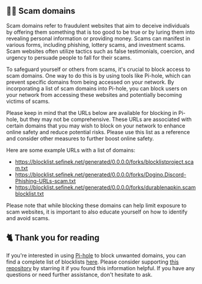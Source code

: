 <!-- [[> SEO
###### Title: 
###### Description: 
###### Tags: 
###### Canonical: /viewer/info/block/Scam
]]> -->

## 🕵️‍♀️ Scam domains
Scam domains refer to fraudulent websites that aim to deceive individuals by offering them something that is too good to be true or by luring them into revealing personal information or providing money.
Scams can manifest in various forms, including phishing, lottery scams, and investment scams.
Scam websites often utilize tactics such as false testimonials, coercion, and urgency to persuade people to fall for their scams.

To safeguard yourself or others from scams, it's crucial to block access to scam domains.
One way to do this is by using tools like Pi-hole, which can prevent specific domains from being accessed on your network.
By incorporating a list of scam domains into Pi-hole, you can block users on your network from accessing these websites and potentially becoming victims of scams.

Please keep in mind that the URLs below are available for blocking in Pi-hole, but they may not be comprehensive.
These URLs are associated with certain domains that you may wish to block on your network to enhance online safety and reduce potential risks.
Please use this list as a reference and consider other measures to further boost online safety.

Here are some example URLs with a list of domains:
- https://blocklist.sefinek.net/generated/0.0.0.0/forks/blocklistproject.scam.txt
- https://blocklist.sefinek.net/generated/0.0.0.0/forks/Dogino.Discord-Phishing-URLs-scam.txt
- https://blocklist.sefinek.net/generated/0.0.0.0/forks/durablenapkin.scamblocklist.txt

Please note that while blocking these domains can help limit exposure to scam websites, it is important to also educate yourself on how to identify and avoid scams.

## 🐈 Thank you for reading
If you're interested in using [Pi-hole](../What%20is%20Pi-hole.md) to block unwanted domains, you can find a complete list of blocklists [here](../../../lists/md/Pi-hole.md).
Please consider supporting [this repository](https://github.com/sefinek24/Sefinek-Blocklist-Collection) by starring it if you found this information helpful.
If you have any questions or need further assistance, don't hesitate to ask.